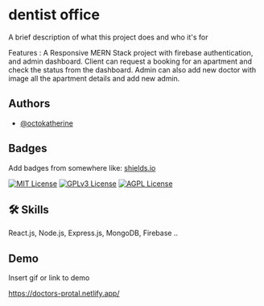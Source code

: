 
# dentist office

A brief description of what this project does and who it's for

Features :
A Responsive MERN Stack project with firebase authentication, and admin dashboard.
Client can request a booking for an apartment and check the status from the dashboard.
Admin can also add new doctor with image all the apartment details and add new admin.

## Authors

- [@octokatherine](https://www.github.com/octokatherine)


## Badges

Add badges from somewhere like: [shields.io](https://shields.io/)

[![MIT License](https://img.shields.io/badge/License-MIT-green.svg)](https://choosealicense.com/licenses/mit/)
[![GPLv3 License](https://img.shields.io/badge/License-GPL%20v3-yellow.svg)](https://opensource.org/licenses/)
[![AGPL License](https://img.shields.io/badge/license-AGPL-blue.svg)](http://www.gnu.org/licenses/agpl-3.0)


## 🛠 Skills
 React.js, Node.js, Express.js, MongoDB, Firebase
..


## Demo

Insert gif or link to demo

https://doctors-protal.netlify.app/
